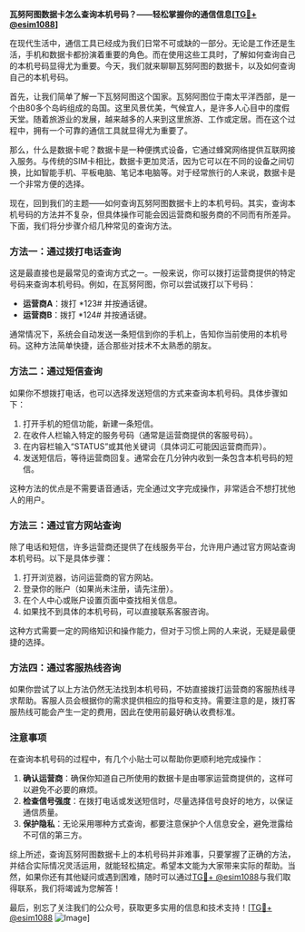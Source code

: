 **瓦努阿图数据卡怎么查询本机号码？——轻松掌握你的通信信息[[TG💪+ @esim1088](https://t.me/s/esim1088)]**

在现代生活中，通信工具已经成为我们日常不可或缺的一部分。无论是工作还是生活，手机和数据卡都扮演着重要的角色。而在使用这些工具时，了解如何查询自己的本机号码显得尤为重要。今天，我们就来聊聊瓦努阿图的数据卡，以及如何查询自己的本机号码。

首先，让我们简单了解一下瓦努阿图这个国家。瓦努阿图位于南太平洋西部，是一个由80多个岛屿组成的岛国。这里风景优美，气候宜人，是许多人心目中的度假天堂。随着旅游业的发展，越来越多的人来到这里旅游、工作或定居。而在这个过程中，拥有一个可靠的通信工具就显得尤为重要了。

那么，什么是数据卡呢？数据卡是一种便携式设备，它通过蜂窝网络提供互联网接入服务。与传统的SIM卡相比，数据卡更加灵活，因为它可以在不同的设备之间切换，比如智能手机、平板电脑、笔记本电脑等。对于经常旅行的人来说，数据卡是一个非常方便的选择。

现在，回到我们的主题——如何查询瓦努阿图数据卡上的本机号码。其实，查询本机号码的方法并不复杂，但具体操作可能会因运营商和服务商的不同而有所差异。下面，我们将分步骤介绍几种常见的查询方法。

### 方法一：通过拨打电话查询

这是最直接也是最常见的查询方式之一。一般来说，你可以拨打运营商提供的特定号码来查询本机号码。例如，在瓦努阿图，你可以尝试拨打以下号码：

- **运营商A**：拨打 *123# 并按通话键。
- **运营商B**：拨打 *124# 并按通话键。

通常情况下，系统会自动发送一条短信到你的手机上，告知你当前使用的本机号码。这种方法简单快捷，适合那些对技术不太熟悉的朋友。

### 方法二：通过短信查询

如果你不想拨打电话，也可以选择发送短信的方式来查询本机号码。具体步骤如下：

1. 打开手机的短信功能，新建一条短信。
2. 在收件人栏输入特定的服务号码（通常是运营商提供的客服号码）。
3. 在内容栏输入“STATUS”或其他关键词（具体词汇可能因运营商而异）。
4. 发送短信后，等待运营商回复。通常会在几分钟内收到一条包含本机号码的短信。

这种方法的优点是不需要语音通话，完全通过文字完成操作，非常适合不想打扰他人的用户。

### 方法三：通过官方网站查询

除了电话和短信，许多运营商还提供了在线服务平台，允许用户通过官方网站查询本机号码。以下是具体步骤：

1. 打开浏览器，访问运营商的官方网站。
2. 登录你的账户（如果尚未注册，请先注册）。
3. 在个人中心或账户设置页面中查找相关信息。
4. 如果找不到具体的本机号码，可以直接联系客服咨询。

这种方式需要一定的网络知识和操作能力，但对于习惯上网的人来说，无疑是最便捷的选择。

### 方法四：通过客服热线咨询

如果你尝试了以上方法仍然无法找到本机号码，不妨直接拨打运营商的客服热线寻求帮助。客服人员会根据你的需求提供相应的指导和支持。需要注意的是，拨打客服热线可能会产生一定的费用，因此在使用前最好确认收费标准。

### 注意事项

在查询本机号码的过程中，有几个小贴士可以帮助你更顺利地完成操作：

1. **确认运营商**：确保你知道自己所使用的数据卡是由哪家运营商提供的，这样可以避免不必要的麻烦。
2. **检查信号强度**：在拨打电话或发送短信时，尽量选择信号良好的地方，以保证通信质量。
3. **保护隐私**：无论采用哪种方式查询，都要注意保护个人信息安全，避免泄露给不可信的第三方。

综上所述，查询瓦努阿图数据卡上的本机号码并非难事，只要掌握了正确的方法，并结合实际情况灵活运用，就能轻松搞定。希望本文能为大家带来实际的帮助。当然，如果你还有其他疑问或遇到困难，随时可以通过[TG💪+ @esim1088](https://t.me/s/esim1088)与我们取得联系，我们将竭诚为您解答！

最后，别忘了关注我们的公众号，获取更多实用的信息和技术支持！[[TG💪+ @esim1088](https://t.me/s/esim1088) ![Image](https://i.postimg.cc/4NQfJmqS/Snipaste-2025-05-13-00-14-12.png)]